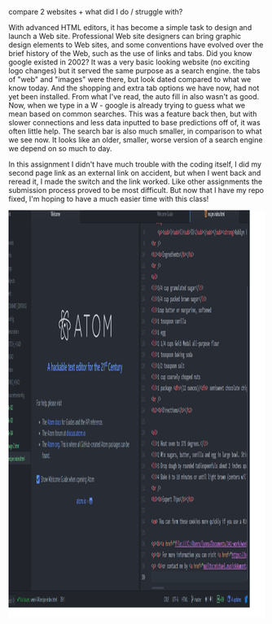 compare 2 websites + what did I do / struggle with?

With advanced HTML editors, it has become a simple task to design and launch a Web site. Professional Web site designers can bring graphic design elements to Web sites, and some conventions have evolved over the brief history of the Web, such as the use of links and tabs. Did you know google existed in 2002? It was a very basic looking website (no exciting logo changes) but it served the same purpose as a search engine. the tabs of "web" and "images" were there, but look dated compared to what we know today. And the shopping and extra tab options we have now, had not yet been installed. From what I've read, the auto fill in also wasn't as good. Now, when we type in a W - google is already trying to guess what we mean based on common searches. This was a feature back then, but with slower connections and less data inputted to base predictions off of, it was often little help. The search bar is also much smaller, in comparison to what we see now. It looks like an older, smaller, worse version of a search engine we depend on so much to day.

In  this assignment I didn't have much trouble with the coding itself, I did my second page link as an external link on accident, but when I went back and reread it, I made the switch and the link worked. Like other assignments the submission process proved to be most difficult. But now that I have my repo fixed, I'm hoping to have a much easier time with this class!  

<img src="images/HW4 code screenshot.jpg" alt="Hw 4" title="Hw4" width="800" height="800">
